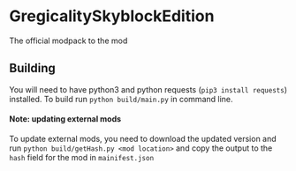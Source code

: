 # GregicalitySkyblockEdition
The official modpack to the mod

## Building
You will need to have python3 and python requests (`pip3 install requests`) installed.
To build run `python build/main.py` in command line.

#### Note: updating external mods
To update external mods, you need to download the updated version and run `python build/getHash.py <mod location>` 
and copy the output to the `hash` field for the mod in `mainifest.json`